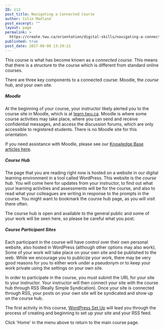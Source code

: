 ```yaml
---
ID: 112
post_title: Navigating a Connected Course
author: Colin Madland
post_excerpt: ""
layout: page
permalink: >
  https://create.twu.ca/orientation/digital-skills/navigating-a-connected-course/
published: true
post_date: 2017-08-08 13:29:21
---
```

This course is what has become known as a _connected course_. This means that there is a structure to the course which is different from standard online courses.

There are three key components to a connected course: Moodle, the _course hub_, and your own site.

##### Moodle

At the beginning of your course, your instructor likely alerted you to the course site in Moodle, which is at [learn.twu.ca](https://learn.twu.ca). Moodle is where some course activities may take place, where you can send and receive confidential messages, and access the discussion forums, which are only accessible to registered students. There is no Moodle site for this orientation.

If you need assistance with Moodle, please see our [Knowledge Base articles here](https://twonline.gitbooks.io/moodlefaq/content/).

##### Course Hub

The page that you are reading right now is hosted on a website in our digital learning environment in a tool called WordPress. This website is the _course hub_. You will come here for updates from your instructor, to find out what your learning activities and assessments will be for the course, and also to read what your colleagues are writing in response to the prompts in the course. You might want to bookmark the course hub page, as you will visit there often.

The course hub is open and available to the general public and some of your work will be seen here, so please be careful what you post.

##### Course Participant Sites

Each participant in the course will have control over their own personal website, also hosted in WordPress \(although other options may also work\). Some of your work will take place on your own site and be published to the web. While we encourage you to publicize your work, there may be very good reasons for you to either work under a pseudonym or to keep your work private using the settings on your own site.

In order to participate in the course, you must submit the URL for your site to your instructor. Your instructor will then connect your site with the course hub through RSS \(Really Simple Syndication\). Once your site is connected through RSS, your posts on your own site will be syndicated and show up on the course hub.

The first activity in this course, [WordPress Set Up](https://create.twu.ca/orientation/digital-skills/wordpress-set-up/) will lead you through the process of creating and beginning to set up your site and your RSS feed.

Click 'Home' in the menu above to return to the main course page.
